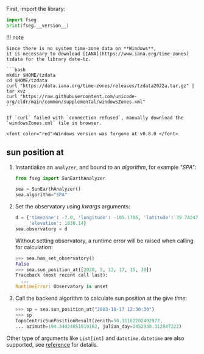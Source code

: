 First, import the library:

```py
import fseg
print(fseg.__version__)
```

!!! note

    Since there is no system time-zone data on **Windows**,
    it is necessary to download [IANA](https://www.iana.org/time-zones)
    tzdata for the library date-tz.

    ```bash
    mkdir $HOME/tzdata
    cd $HOME/tzdata
    curl "https://data.iana.org/time-zones/releases/tzdata2022a.tar.gz" | tar xvz
    curl "https://raw.githubusercontent.com/unicode-org/cldr/main/common/supplemental/windowsZones.xml"
    ```

    If `curl` failed with `connection refused`, manually download the `windowsZones.xml` file in browser.

    <font color="red">Windows version was forgone at v0.8.0 </font>

## sun position at

1. Instantialize an `analyzer`, and bound to an _algorithm_, for example _"SPA"_:

    ```py
    from fseg import SunEarthAnalyzer

    sea = SunEarthAnalyzer()
    sea.algorithm="SPA"
    ```

2. Set the observatory using _kwargs_ arguments:

    ```py
    d = {'timezone': -7.0, 'longitude': -105.1786, 'latitude': 39.742476,
         'elevation': 1830.14}
    sea.observatory = d
    ```

    Without setting observatory, a runtime error will be raised when calling for calculation:
    ```py
    >>> sea.has_set_observatory()
    False
    >>> sea.sun_position_at([2020, 5, 13, 17, 15, 30])
    Traceback (most recent call last):
      ...
    RuntimeError: Observatory is unset
    ```

3. Call the backend algorithm to calculate sun position at the give _time_:
    ```py
    >>> sp = sea.sun_position_at("2003-10-17 12:30:30")
    >>> sp
    TopoCentricSunPositionResult(zenith=50.11162202402972,
    ... azimuth=194.34024051019162, julian_day=2452930.312847222)
    ```
Other type of arguments like `List[int]` and `datetime.datetime` are also supported, see [reference](https://mikesongming.github.io/SE-Geometry/reference/SunEarthAnalyzer/#fseg._analyzer.SunEarthAnalyzer.sun_position_at) for details.

<!-- ##  sun path

##  sunlight analysis
-->
